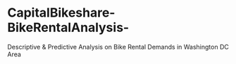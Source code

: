 # CapitalBikeshare-BikeRentalAnalysis-
Descriptive &amp; Predictive Analysis on Bike Rental Demands in Washington DC Area
